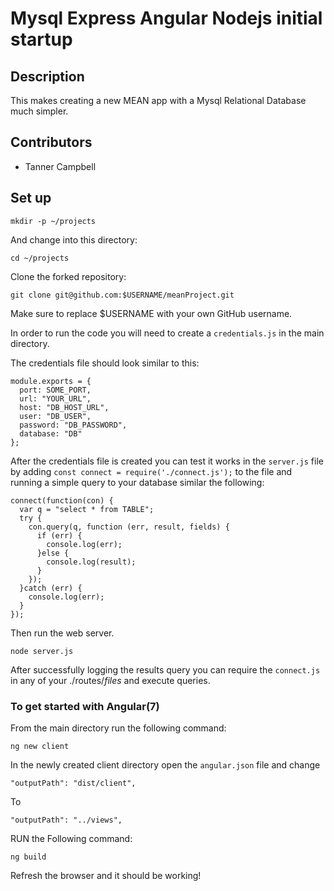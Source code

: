 # Mysql Express Angular Nodejs initial startup

## Description
This makes creating a new MEAN app with a Mysql Relational Database much simpler.

## Contributors
* Tanner Campbell

## Set up
```
mkdir -p ~/projects
```
And change into this directory:
```
cd ~/projects
```
Clone the forked repository:
```
git clone git@github.com:$USERNAME/meanProject.git
```
Make sure to replace $USERNAME with your own GitHub username.

In order to run the code you will need to create a `credentials.js` in the main directory.

The credentials file should look similar to this:

```
module.exports = {
  port: SOME_PORT,
  url: "YOUR_URL",
  host: "DB_HOST_URL",
  user: "DB_USER",
  password: "DB_PASSWORD",
  database: "DB"
};
```

After the credentials file is created you can test it works in the `server.js` file by adding `const connect = require('./connect.js');` to the file and running a simple query to your database similar the following:

```
connect(function(con) {
  var q = "select * from TABLE";
  try {
    con.query(q, function (err, result, fields) {
      if (err) {
        console.log(err);
      }else {
        console.log(result);
      }
    });
  }catch (err) {
    console.log(err);
  }
});
```
Then run the web server.

```
node server.js
```
After successfully logging the results query you can require the `connect.js` in any of your ./routes/_files_ and execute queries.

### To get started with Angular(7)
 From the main directory run the following command:
```
ng new client
```
In the newly created client directory open the `angular.json` file and change
```
"outputPath": "dist/client",
```
To
```
"outputPath": "../views",
```

RUN the Following command:
```
ng build
```
Refresh the browser and it should be working!
